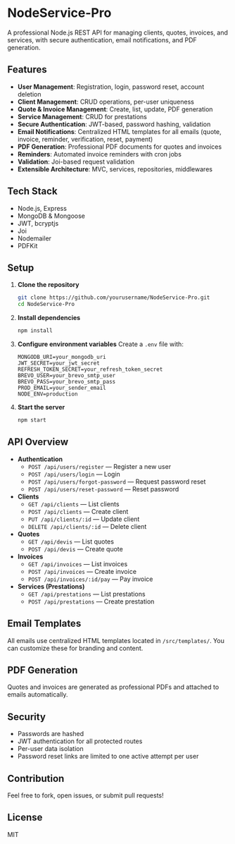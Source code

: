# NodeService-Pro

A professional Node.js REST API for managing clients, quotes, invoices, and services, with secure authentication, email notifications, and PDF generation.

## Features

- **User Management**: Registration, login, password reset, account deletion
- **Client Management**: CRUD operations, per-user uniqueness
- **Quote & Invoice Management**: Create, list, update, PDF generation
- **Service Management**: CRUD for prestations
- **Secure Authentication**: JWT-based, password hashing, validation
- **Email Notifications**: Centralized HTML templates for all emails (quote, invoice, reminder, verification, reset, payment)
- **PDF Generation**: Professional PDF documents for quotes and invoices
- **Reminders**: Automated invoice reminders with cron jobs
- **Validation**: Joi-based request validation
- **Extensible Architecture**: MVC, services, repositories, middlewares

## Tech Stack

- Node.js, Express
- MongoDB & Mongoose
- JWT, bcryptjs
- Joi
- Nodemailer
- PDFKit

## Setup

1. **Clone the repository**
   ```bash
   git clone https://github.com/yourusername/NodeService-Pro.git
   cd NodeService-Pro
   ```
2. **Install dependencies**
   ```bash
   npm install
   ```
3. **Configure environment variables**
   Create a `.env` file with:
   ```env
   MONGODB_URI=your_mongodb_uri
   JWT_SECRET=your_jwt_secret
   REFRESH_TOKEN_SECRET=your_refresh_token_secret
   BREVO_USER=your_brevo_smtp_user
   BREVO_PASS=your_brevo_smtp_pass
   PROD_EMAIL=your_sender_email
   NODE_ENV=production
   ```
4. **Start the server**
   ```bash
   npm start
   ```

## API Overview

- **Authentication**
  - `POST /api/users/register` — Register a new user
  - `POST /api/users/login` — Login
  - `POST /api/users/forgot-password` — Request password reset
  - `POST /api/users/reset-password` — Reset password
- **Clients**
  - `GET /api/clients` — List clients
  - `POST /api/clients` — Create client
  - `PUT /api/clients/:id` — Update client
  - `DELETE /api/clients/:id` — Delete client
- **Quotes**
  - `GET /api/devis` — List quotes
  - `POST /api/devis` — Create quote
- **Invoices**
  - `GET /api/invoices` — List invoices
  - `POST /api/invoices` — Create invoice
  - `POST /api/invoices/:id/pay` — Pay invoice
- **Services (Prestations)**
  - `GET /api/prestations` — List prestations
  - `POST /api/prestations` — Create prestation

## Email Templates

All emails use centralized HTML templates located in `/src/templates/`. You can customize these for branding and content.

## PDF Generation

Quotes and invoices are generated as professional PDFs and attached to emails automatically.

## Security

- Passwords are hashed
- JWT authentication for all protected routes
- Per-user data isolation
- Password reset links are limited to one active attempt per user

## Contribution

Feel free to fork, open issues, or submit pull requests!

## License

MIT

